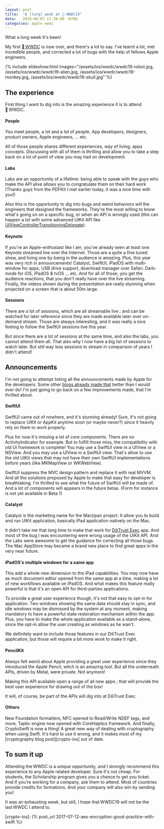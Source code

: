 ```yaml
---
layout: post
title:  "A (long) week at  WWDC19"
date:   2019-06-07 17:30:00 -0700
categories: apple wwdc
---
```


What a long week it's been!

My first [ WWDC][wwdc] is now over, and there's a lot to say. I've learnt a lot, met incredible people, and corrected a lot of bugs with the help of fellows Apple engineers.

<!--more-->

{% include slideshow.html images="/assets/ios/wwdc/wwdc19-robot.jpg, /assets/ios/wwdc/wwdc19-alien.jpg, /assets/ios/wwdc/wwdc19-monkey.jpg, /assets/ios/wwdc/wwdc19-skull.jpg" %}

## The experience

First thing I want to dig into is the amazing experience it is to attend  WWDC.

#### People
You meet people, a lot and a lot of people. App developers, designers, product owners, Apple engineers, … etc.

All of those people shares different experiences, way of living, apps concepts. Discussing with all of them is thrilling and allow you to take a step back on a lot of point of view you may had on development.

#### Labs
Labs are an opportunity of a lifetime: being able to speak with the guys who make the API alive allows you to congratulate them on their hard work (Thanks guys from the PDFKit I met earlier today, it was a nice time with you!)

Also this is the opportunity to dig into bugs and weird behaviors will the engineers that designed the frameworks. They're the most willing to know what's going on on a specific bug, or when an API is wrongly used (this can happen a lot with some advanced UIKit API like [UIViewControllerTransitioningDelegate][uiviewcontrollertransitioningdelegate]).

#### Keynote
If you're an Apple-enthusiast like I am, you've already seen at least one Keynote streamed live over the Internet. Those are a quite a fine tuned show, and living one by being in the audience is amazing. Plus, this year was very rich in announcements! Catalyst, SwiftUI, iPadOS with multi-window for apps, USB drive support, download manager over Safari. Dark-mode for iOS, iPadOS & tvOS … etc. And for all of those, you get the audience reactions, that you don't really have over the live streaming. Finally, the videos shown during the presentation are really stunning when projected on a screen that is about 50m large.

#### Sessions
There are a lot of sessions, which are all streamable live ; and can be watched for later reference since they are made available later over on-demand stream. Those are always interesting, and it was really a nice feeling to follow the SwiftUI sessions live this year.

But since there are a lot of sessions at the same time, and also the labs, you cannot attend them all. That also why I now have a big list of sessions to watch later. But still way less sessions to stream in comparison of years I didn't attend!

## Announcements

I'm not going to attempt listing all the announcements made by Apple for the developers. Some other [blogs already made that][announcement-list] better than I would ever do!
I'm just going to go back on a few improvements made, that I'm thrilled about.

#### SwiftUI
SwiftUI came out of nowhere, and it's stunning already! Sure, it's not going to replace UIKit or AppKit anytime soon (or maybe never?) since it heavily rely on them to work properly.

Plus for now it's missing a lot of core components. There are no ActivityIndicator for example. But to fulfill those miss, the compatibility with old UI framework is complete! You may use a SwiftUI view in a UIView or a NSView. And you may use a UIView in a SwiftUI view. That's allow to use the old UIKit views that may not have their own SwiftUI implementations before years (like MKMapView or WKWebView).

SwiftUI suppress the MVC design pattern and replace it with real MVVM. And all the solutions proposed by Apple to make that easy for developer is breathtaking. I'm thrilled to see what the future of SwiftUI will be made of. And a lot of components will appears in the future betas. (Form for instance is not yet available in Beta 1)

#### Catalyst
Catalyst is the marketing name for the Marzipan project. It allow you to build and run UIKit application, basically iPad application natively on the Mac.

It didn't take me that long time to make that work for [DiliTrust Exec][dilitrust-exec] app. And most of the bug I was encountering were wrong usage of the UIKit API. And the Labs were awesome to get the guidance for correcting all those bugs. The Mac AppStore may became a brand new place to find great apps in the very near future.

#### iPadOS's multiple windows for a same app
This add a whole new dimension to the iPad capabilities. You may now have as much document editor opened from the same app at a time, making a lot of new workflows available on iPadOS. And what makes this feature really powerful is that it's an open API for third-parties applications.

To provide a great user experience though, it's not that easy to opt-in for application. Two windows showing the same data should stay in sync, and idle windows may be dismissed by the system at any moment, making mandatory to have a powerful state restoration mechanism within the app. Plus, you have to make the whole application available as a stand-alone, since the opt-in allow the user creating as windows as he wan't.

We definitely want to include those features in our DiliTrust Exec application, but those will require a bit more work to make it right.

#### PencilKit
Always felt weird about Apple providing a great user experience since they introduced the Apple Pencil, witch is an amazing tool. But all the underneath APIs, driven by Metal, were private. Not anymore!

Making this API available open a range of all new apps ; that will provide the best user experience for drawing out of the box!

It will, of course, be part of the APIs will dig into at DiliTrust Exec.

#### Others
New Foundation formatters, NFC opened to Read/Write NDEF tags, and more, Taptic engine now opened with CoreHaptics framework. And finally, CryptoSwift is now a thing! A great new way of dealing with cryptography when using Swift. It's hard to use it wrong, and it makes most of my [cryptography blog post][crypto-ios] out of date.

## To sum it up

Attending the WWDC is a unique opportunity, and I strongly recommend this experience to any Apple related developer.
Sure it's not cheap. For students, the Scholarship program gives you a chance to get you ticket. And if you're working for a company, ask them to attend. Most of countries provide credits for formations. And your company will also win by sending you!

It was an exhausting week, but still, I hope that WWDC19 will not be the last WWDC I attend to.

[wwdc]: https://developer.apple.com/wwdc19/
[uiviewcontrollertransitioningdelegate]: https://developer.apple.com/documentation/uikit/uiviewcontrollertransitioningdelegate
[announcement-list]: https://patrickbalestra.com/blog/2019/06/07/wwdc-2019-the-things-you-may-have-missed.html
[dilitrust-exec]: https://www.dilitrust.com/solution/exec/
[crypto-ios]: {% post_url 2017-07-12-aes-encryption-good-practice-with-swift %}
